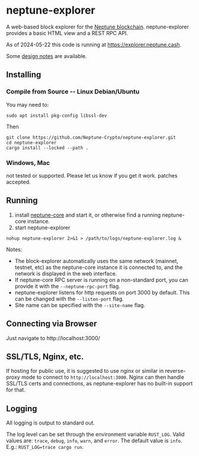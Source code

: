 # neptune-explorer

A web-based block explorer for the [Neptune blockchain](https://neptune.cash).  neptune-explorer provides a basic HTML view and a REST RPC API.

As of 2024-05-22 this code is running at https://explorer.neptune.cash.

Some [design notes](./doc/design_notes.md) are available.

## Installing

### Compile from Source -- Linux Debian/Ubuntu

You may need to:

```
sudo apt install pkg-config libssl-dev
```

Then

```
git clone https://github.com/Neptune-Crypto/neptune-explorer.git
cd neptune-explorer
cargo install --locked --path .
```

### Windows, Mac

not tested or supported.   Please let us know if you get it work.  patches accepted.

## Running

1. install [neptune-core](https://github.com/Neptune-Crypto/neptune-core) and start it, or otherwise find a running neptune-core instance.
2. start neptune-explorer

```
nohup neptune-explorer 2>&1 > /path/to/logs/neptune-explorer.log &
```

Notes:
* The block-explorer automatically uses the same network (mainnet, testnet, etc) as the neptune-core instance it is connected to, and the network is displayed in the web interface.
* If neptune-core RPC server is running on a non-standard port, you can provide it with the `--neptune-rpc-port` flag.
* neptune-explorer listens for http requests on port 3000 by default.  This can be changed with the `--listen-port` flag.
* Site name can be specified with the `--site-name` flag.


## Connecting via Browser

Just navigate to http://localhost:3000/


## SSL/TLS, Nginx, etc.

If hosting for public use, it is suggested to use nginx or similar in reverse-proxy mode to connect to `http://localhost:3000`.  Nginx can then handle SSL/TLS certs and connections, as neptune-explorer has no built-in support for that.


## Logging

All logging is output to standard out.

The log level can be set through the environment variable `RUST_LOG`. Valid values are: `trace`, `debug`, `info`, `warn`, and `error`. The default value is `info`. E.g.: `RUST_LOG=trace cargo run`.
